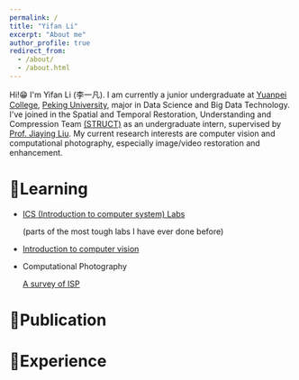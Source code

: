 ```yaml
---
permalink: /
title: "Yifan Li"
excerpt: "About me"
author_profile: true
redirect_from: 
  - /about/
  - /about.html
---
```


Hi!😁 I'm Yifan Li (李一凡). I am currently a junior undergraduate at [Yuanpei College](https://yuanpei.pku.edu.cn/en/), [Peking University](https://www.pku.edu.cn/), major in Data Science and Big Data Technology. I've joined in the Spatial and Temporal Restoration, Understanding and Compression Team [(STRUCT)](http://39.96.165.147/struct.html) as an undergraduate intern, supervised by [Prof. Jiaying Liu](http://39.96.165.147/people/liujiaying.html). My current research interests are computer vision and computational photography, especially image/video restoration and enhancement.
# 📖Learning
- [ICS (Introduction to computer system) Labs](https://github.com/lyf1212/CSAPP_Lab)
  
  (parts of the most tough labs I have ever done before)
- [Introduction to computer vision](https://github.com/lyf1212/PKU_Introduction-to-Computer-Vision/tree/main)
  
- Computational Photography
  
  [A survey of ISP](https://github.com/lyf1212/lyf1212.github.io/blob/master/_learning/A%20survey%20of%20ISP.pdf)

  
# 👀Publication
# 👀Experience


